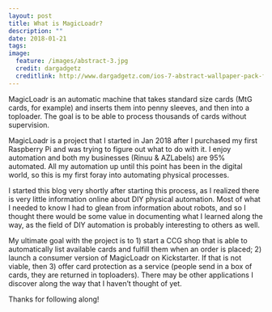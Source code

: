 ```yaml
---
layout: post
title: What is MagicLoadr?
description: ""
date: 2018-01-21
tags:
image:
  feature: /images/abstract-3.jpg
  credit: dargadgetz
  creditlink: http://www.dargadgetz.com/ios-7-abstract-wallpaper-pack-for-iphone-5-and-ipod-touch-retina/
---
```


MagicLoadr is an automatic machine that takes standard size cards (MtG cards, for example) and inserts them into penny sleeves, and then into a toploader. The goal is to be able to process thousands of cards without supervision.

MagicLoadr is a project that I started in Jan 2018 after I purchased my first Raspberry Pi and was trying to figure out what to do with it. I enjoy automation and both my businesses (Rinuu & AZLabels) are 95% automated. All my automation up until this point has been in the digital world, so this is my first foray into automating physical processes.

I started this blog very shortly after starting this process, as I realized there is very little information online about DIY physical automation. Most of what I needed to know I had to glean from information about robots, and so I thought there would be some value in documenting what I learned along the way, as the field of DIY automation is probably interesting to others as well.

My ultimate goal with the project is to 1) start a CCG shop that is able to automatically list available cards and fulfill them when an order is placed; 2) launch a consumer version of MagicLoadr on Kickstarter. If that is not viable, then 3) offer card protection as a service (people send in a box of cards, they are returned in toploaders). There may be other applications I discover along the way that I haven’t thought of yet.

Thanks for following along!
